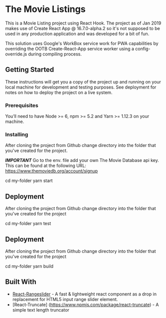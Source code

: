 # The Movie Listings
This is a Movie Listing project using React Hook. The project as of Jan 2019 makes use of Create React App @ 16.7.0-alpha.2 so it's not supposed to be used in any production application and was developed for a bit of fun.

This solution uses Google's WorkBox service work for PWA capabilities by overriding the OOTB Create-React-App service worker using a config-override.js during compiling process.

## Getting Started
These instructions will get you a copy of the project up and running on your local machine for development and testing purposes. See deployment for notes on how to deploy the project on a live system.

### Prerequisites
You’ll need to have Node >= 6, npm >= 5.2 and Yarn >= 1.12.3 on your machine.

### Installing
After cloning the project from Github change directory into the folder that you've created for the project.

***IMPORTANT***
Go to the env. file add your own The Movie Database api key. This can be found at the following URL:
https://www.themoviedb.org/account/signup

cd my-folder
yarn start

## Deployment
After cloning the project from Github change directory into the folder that you've created for the project

cd my-folder
yarn test

## Deployment
After cloning the project from Github change directory into the folder that you've created for the project

cd my-folder
yarn build


## Built With

* [React-Rangeslider](https://www.npmjs.com/package/react-rangeslider) - A fast & lightweight react component as a drop in replacement for HTML5 input range slider element.
* [React-Truncate] (https://www.npmjs.com/package/react-truncate) - A simple text length truncator

